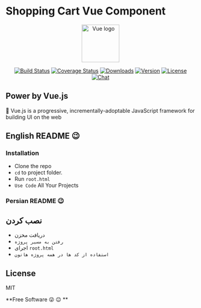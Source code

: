 


# Shopping Cart Vue Component

<p align="center"><a href="https://vuejs.org" target="_blank" rel="noopener noreferrer"><img width="100" src="https://vuejs.org/images/logo.png" alt="Vue logo"></a></p>

<p align="center">
  <a href="https://circleci.com/gh/vuejs/vue/tree/dev"><img src="https://img.shields.io/circleci/project/github/vuejs/vue/dev.svg?sanitize=true" alt="Build Status"></a>
  <a href="https://codecov.io/github/vuejs/vue?branch=dev"><img src="https://img.shields.io/codecov/c/github/vuejs/vue/dev.svg?sanitize=true" alt="Coverage Status"></a>
  <a href="https://npmcharts.com/compare/vue?minimal=true"><img src="https://img.shields.io/npm/dm/vue.svg?sanitize=true" alt="Downloads"></a>
  <a href="https://www.npmjs.com/package/vue"><img src="https://img.shields.io/npm/v/vue.svg?sanitize=true" alt="Version"></a>
  <a href="https://www.npmjs.com/package/vue"><img src="https://img.shields.io/npm/l/vue.svg?sanitize=true" alt="License"></a>
  <a href="https://chat.vuejs.org/"><img src="https://img.shields.io/badge/chat-on%20discord-7289da.svg?sanitize=true" alt="Chat"></a>
  <br>
</p>


## Power by Vue.js
🖖 Vue.js is a progressive, incrementally-adoptable JavaScript framework for building UI on the web
## English README 😉
### Installation
- Clone the repo
- `cd` to project folder.
- Run `root.html`
- `Use Code` All Your Projects

### Persian README 😉

## نصب کردن

- دریافت مخزن
- `رفتن به مسیر پروژه`
- اجرای `root.html`
- `استفاده از کد ها در همه پروژه هاتون`


License
----

MIT


**Free Software 😜  😉 **